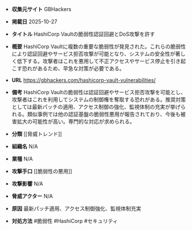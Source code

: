- **収集元サイト**
GBHackers

- **掲載日**
2025-10-27

- **タイトル**
HashiCorp Vaultの脆弱性認証回避とDoS攻撃を許す

- **概要**
HashiCorp Vaultに複数の重要な脆弱性が発見された。これらの脆弱性により認証回避やサービス拒否攻撃が可能となり、システムの安全性が著しく低下する。攻撃者はこれを悪用して不正アクセスやサービス停止を引き起こす恐れがあるため、早急な対策が必要である。

- **URL**
https://gbhackers.com/hashicorp-vault-vulnerabilities/

- **備考**
HashiCorp Vaultの脆弱性は認証回避やサービス拒否攻撃を可能とし、攻撃者はこれを利用してシステムの制御権を奪取する恐れがある。推奨対策としては最新パッチの適用、アクセス制御の強化、監視体制の充実が挙げられる。類似事例では他の認証基盤の脆弱性悪用が報告されており、今後も被害拡大の可能性が高い。専門的な対応が求められる。

- **分類**
[[脅威トレンド]]

- **組織名**
N/A

- **業種**
N/A

- **攻撃手口**
[[脆弱性の悪用]]

- **攻撃影響**
N/A

- **脅威アクター**
N/A

- **原因**
最新パッチ適用、アクセス制御強化、監視体制充実

- **対処方法**
#脆弱性 #HashiCorp #セキュリティ
